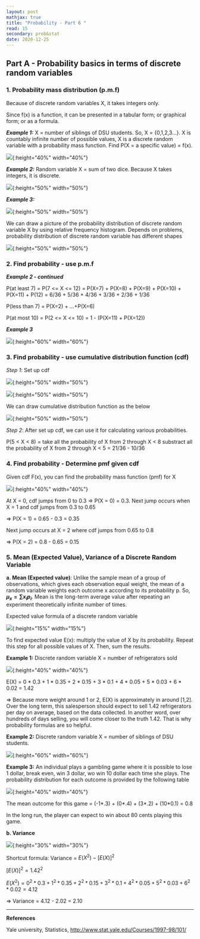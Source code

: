 ```yaml
---
layout: post
mathjax: true
title: "Probability - Part 6 "
read: 15
secondary: prob&stat
date: 2020-12-25
---
```

## Part A - Probability basics in terms of discrete random variables

### 1. Probability mass distribution (p.m.f)

Because of discrete random variables X, it takes integers only. 

Since f(x) is a function, it can be presented in a tabular form; or graphical form; or as a formula.

***Example 1:*** X = number of siblings of DSU students. So, X = {0,1,2,3...}. X is countably infinite number of possible values, X is a discrete random variable with a probability mass function. Find P(X = a specific value) = f(x). 

![](/sources/prob5-1b.png){:height="40%" width="40%"}

***Example 2:*** Random variable X = sum of two dice. Because X takes integers, it is discrete.

![](/sources/prob5-1.png){:height="50%" width="50%"}

***Example 3:***

![](/sources/prob5-3b.png){:height="50%" width="50%"}

We can draw a picture of the probability distribution of discrete random variable X by using relative frequency histogram. Depends on problems, probability distribution of discrete random variable has different shapes

![](/sources/prob5-3.png){:height="50%" width="50%"}

### 2. Find probability - use p.m.f

***Example 2 - continued***

P(at least 7) = P(7 <= X <= 12) = P(X=7) + P(X=8) + P(X=9) + P(X=10) + P(X=11) + P(12) = 6/36 + 5/36 + 4/36 + 3/36 + 2/36 + 1/36

P(less than 7) = P(X=2) + ...+P(X=6)

P(at most 10) = P(2 <= X <= 10) = 1 - (P(X=11) + P(X=12))

***Example 3***

![](/sources/prob5-2b.png){:height="60%" width="60%"}

### 3. Find probability - use cumulative distribution function (cdf)

*Step 1*: Set up cdf

![](/sources/prob5-4.png){:height="50%" width="50%"}

![](/sources/prob5-5.png){:height="50%" width="50%"}

We can draw cumulative distribution function as the below

![](/sources/prob5-6.png){:height="50%" width="50%"}

*Step 2*: After set up cdf, we can use it for calculating various probabilities. 

P(5 < X < 8) = take all the probability of X from 2 through X < 8 substract all the probability of X from 2 through X < 5 = 21/36 - 10/36

### 4. Find probability - Determine pmf given cdf

Given cdf F(x), you can find the probability mass function (pmf) for X

![](/sources/prob5-7.png){:height="40%" width="40%"}

At X = 0, cdf jumps from 0 to 0.3 => P(X = 0) = 0.3. Next jump occurs when X = 1 and cdf jumps from 0.3 to 0.65

=> P(X = 1) = 0.65 - 0.3 = 0.35

Next jump occurs at X = 2 where cdf jumps from 0.65 to 0.8

=> P(X = 2) = 0.8 - 0.65 = 0.15

### 5. Mean (Expected Value), Variance of a Discrete Random Variable

**a. Mean (Expected value)**: Unlike the sample mean of a group of observations, which gives each observation equal weight, the mean of a random variable weights each outcome x according to its probability p. So, **$\mu_x = \sum{x_i}{p_i}$**. Mean is the long-term average value after repeating an experiment theoretically infinite number of times. 

Expected value formula of a discrete random variable

![](/sources/prob5-16.png){:height="15%" width="15%"}

To find expected value E(x): multiply the value of X by its probability. Repeat this step for all possible values of X. Then, sum the results.

**Example 1:** Discrete random variable X = number of refrigerators sold

![](/sources/prob5-8.png){:height="40%" width="40%"}

E(X) = 0 * 0.3 + 1 * 0.35 + 2 * 0.15 + 3 * 0.1 + 4 * 0.05 + 5 * 0.03 + 6 * 0.02 = 1.42

=> Because more weight around 1 or 2, E(X) is approximately in around [1,2]. Over the long term, this salesperson should expect to sell 1.42 refrigerators per day on average, based on the data collected. In another word, over hundreds of days selling, you will come closer to the truth 1.42. That is why probability formulas are so helpful. 

**Example 2:** Discrete random variable X = number of siblings of DSU students.

![](/sources/prob5-4b.png){:height="60%" width="60%"}

**Example 3:** An individual plays a gambling game where it is possible to lose 1 dollar, break even, win 3 dollar, wo win 10 dollar each time she plays. The probability distribution for each outcome is provided by the following table

![](/sources/prob5-6b.png){:height="40%" width="40%"}

The mean outcome for this game = (-1*.3) + (0*.4) + (3*.2) + (10*0.1) = 0.8

In the long run, the player can expect to win about 80 cents playing this game.

**b. Variance**

![](/sources/prob5-9.png){:height="30%" width="30%"}

Shortcut formula: Variance = $E(X^2) - [E(X)]^2$

$[E(X)]^2 = 1.42^2$

$E(X^2) = 0^2 * 0.3 + 1^2 * 0.35 + 2^2 * 0.15 + 3^2 * 0.1 + 4^2 * 0.05 + 5^2 * 0.03 + 6^2 * 0.02 = 4.12$ 

=> Variance = 4.12 - 2.02 = 2.10

---------------------
**References**

Yale university, Statistics, http://www.stat.yale.edu/Courses/1997-98/101/